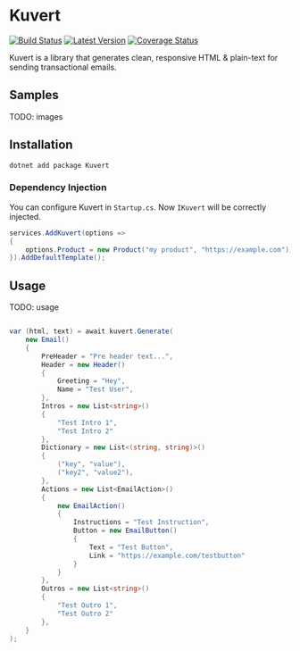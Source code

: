 ﻿# Kuvert

[![Build Status](https://img.shields.io/endpoint.svg?url=https%3A%2F%2Factions-badge.atrox.dev%2Fatrox%2Fkuvert.net%2Fbadge&style=flat-square)](https://actions-badge.atrox.dev/atrox/kuvert.net/goto)
[![Latest Version](https://img.shields.io/nuget/v/Kuvert?style=flat-square)](https://www.nuget.org/packages/Kuvert/)
[![Coverage Status](https://img.shields.io/codecov/c/github/Atrox/kuvert.net.svg?style=flat-square)](https://codecov.io/gh/Atrox/kuvert.net)

Kuvert is a library that generates clean, responsive HTML & plain-text for sending transactional emails.

## Samples
TODO: images

## Installation

```
dotnet add package Kuvert
```

### Dependency Injection

You can configure Kuvert in `Startup.cs`. Now `IKuvert` will be correctly injected.
```csharp
services.AddKuvert(options =>
{
    options.Product = new Product("my product", "https://example.com"));
}).AddDefaultTemplate();
```

## Usage
TODO: usage

```csharp

var (html, text) = await kuvert.Generate(
    new Email()
    {
        PreHeader = "Pre header text...",
        Header = new Header()
        {
            Greeting = "Hey",
            Name = "Test User",
        },
        Intros = new List<string>()
        {
            "Test Intro 1",
            "Test Intro 2"
        },
        Dictionary = new List<(string, string)>()
        {
            ("key", "value"),
            ("key2", "value2"),
        },
        Actions = new List<EmailAction>()
        {
            new EmailAction()
            {
                Instructions = "Test Instruction",
                Button = new EmailButton()
                {
                    Text = "Test Button",
                    Link = "https://example.com/testbutton"
                }
            }
        },
        Outros = new List<string>()
        {
            "Test Outro 1",
            "Test Outro 2"
        },
    }
);

```
